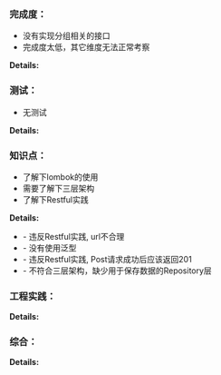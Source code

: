 ### 完成度：
* 没有实现分组相关的接口
* 完成度太低，其它维度无法正常考察

__Details:__



### 测试：
* 无测试

__Details:__



### 知识点：
* 了解下lombok的使用
* 需要了解下三层架构
* 了解下Restful实践

__Details:__

- \- 违反Restful实践, url不合理
- \- 没有使用泛型
- \- 违反Restful实践, Post请求成功后应该返回201
- \- 不符合三层架构，缺少用于保存数据的Repository层

### 工程实践：


__Details:__



### 综合：


__Details:__



